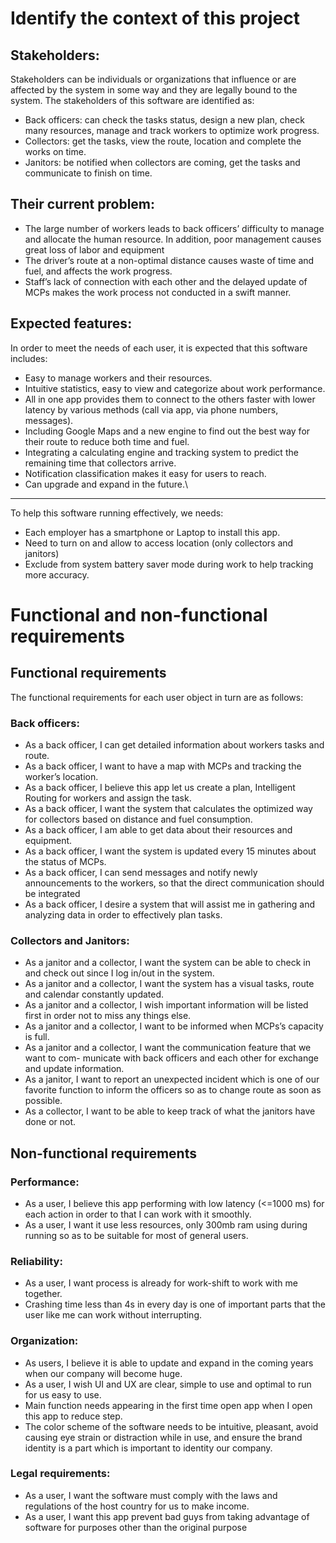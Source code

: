 # Identify the context of this project
## Stakeholders:
Stakeholders can be individuals or organizations that influence or are affected by the system
in some way and they are legally bound to the system. The stakeholders of this software are
identified as:
- Back officers: can check the tasks status, design a new plan, check many resources,
manage and track workers to optimize work progress.
- Collectors: get the tasks, view the route, location and complete the works on time.
- Janitors: be notified when collectors are coming, get the tasks and communicate to finish
on time.
## Their current problem:
- The large number of workers leads to back officers’ difficulty to manage and allocate the
human resource. In addition, poor management causes great loss of labor and equipment
- The driver’s route at a non-optimal distance causes waste of time and fuel, and affects the
work progress.
- Staff’s lack of connection with each other and the delayed update of MCPs makes the work
process not conducted in a swift manner.
## Expected features:
In order to meet the needs of each user, it is expected that this software includes:
- Easy to manage workers and their resources.
- Intuitive statistics, easy to view and categorize about work performance.
- All in one app provides them to connect to the others faster with lower latency by various
methods (call via app, via phone numbers, messages).
- Including Google Maps and a new engine to find out the best way for their route to reduce
both time and fuel.
- Integrating a calculating engine and tracking system to predict the remaining time that
collectors arrive.
- Notification classification makes it easy for users to reach.
- Can upgrade and expand in the future.\
- --
To help this software running effectively, we needs:
- Each employer has a smartphone or Laptop to install this app.
- Need to turn on and allow to access location (only collectors and janitors)
- Exclude from system battery saver mode during work to help tracking more accuracy.

# Functional and non-functional requirements
## Functional requirements
The functional requirements for each user object in turn are as follows:
###  Back officers:
  - As a back officer, I can get detailed information about workers tasks and route.
- As a back officer, I want to have a map with MCPs and tracking the worker’s location.
- As a back officer, I believe this app let us create a plan, Intelligent Routing for workers
and assign the task.
- As a back officer, I want the system that calculates the optimized way for collectors
based on distance and fuel consumption.
- As a back officer, I am able to get data about their resources and equipment.
- As a back officer, I want the system is updated every 15 minutes about the status of
MCPs.
- As a back officer, I can send messages and notify newly announcements to the workers,
so that the direct communication should be integrated
- As a back officer, I desire a system that will assist me in gathering and analyzing data
in order to effectively plan tasks.
### Collectors and Janitors:
- As a janitor and a collector, I want the system can be able to check in and check out
since I log in/out in the system.
- As a janitor and a collector, I want the system has a visual tasks, route and calendar
constantly updated.
- As a janitor and a collector, I wish important information will be listed first in order
not to miss any things else.
- As a janitor and a collector, I want to be informed when MCPs’s capacity is full.
- As a janitor and a collector, I want the communication feature that we want to com-
municate with back officers and each other for exchange and update information.
- As a janitor, I want to report an unexpected incident which is one of our favorite
function to inform the officers so as to change route as soon as possible.
- As a collector, I want to be able to keep track of what the janitors have done or not.


## Non-functional requirements
### Performance:
- As a user, I believe this app performing with low latency (<=1000 ms) for each action
in order to that I can work with it smoothly.
- As a user, I want it use less resources, only 300mb ram using during running so as to
be suitable for most of general users.
### Reliability:
- As a user, I want process is already for work-shift to work with me together.
- Crashing time less than 4s in every day is one of important parts that the user like
me can work without interrupting.
### Organization:
- As users, I believe it is able to update and expand in the coming years when our
company will become huge.
- As a user, I wish UI and UX are clear, simple to use and optimal to run for us easy
to use.
- Main function needs appearing in the first time open app when I open this app to
reduce step.
- The color scheme of the software needs to be intuitive, pleasant, avoid causing eye
strain or distraction while in use, and ensure the brand identity is a part which is
important to identity our company.
### Legal requirements:
- As a user, I want the software must comply with the laws and regulations of the host
country for us to make income.
- As a user, I want this app prevent bad guys from taking advantage of software for
purposes other than the original purpose 